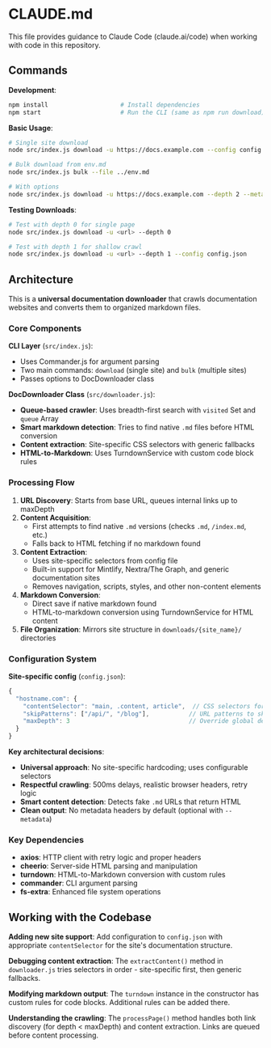 # CLAUDE.md

This file provides guidance to Claude Code (claude.ai/code) when working with code in this repository.

## Commands

**Development**:
```bash
npm install                    # Install dependencies
npm start                      # Run the CLI (same as npm run download)
```

**Basic Usage**:
```bash
# Single site download
node src/index.js download -u https://docs.example.com --config config.json

# Bulk download from env.md
node src/index.js bulk --file ../env.md

# With options
node src/index.js download -u https://docs.example.com --depth 2 --metadata --force
```

**Testing Downloads**:
```bash
# Test with depth 0 for single page
node src/index.js download -u <url> --depth 0

# Test with depth 1 for shallow crawl
node src/index.js download -u <url> --depth 1 --config config.json
```

## Architecture

This is a **universal documentation downloader** that crawls documentation websites and converts them to organized markdown files.

### Core Components

**CLI Layer** (`src/index.js`):
- Uses Commander.js for argument parsing
- Two main commands: `download` (single site) and `bulk` (multiple sites)
- Passes options to DocDownloader class

**DocDownloader Class** (`src/downloader.js`):
- **Queue-based crawler**: Uses breadth-first search with `visited` Set and `queue` Array
- **Smart markdown detection**: Tries to find native `.md` files before HTML conversion
- **Content extraction**: Site-specific CSS selectors with generic fallbacks
- **HTML-to-Markdown**: Uses TurndownService with custom code block rules

### Processing Flow

1. **URL Discovery**: Starts from base URL, queues internal links up to maxDepth
2. **Content Acquisition**: 
   - First attempts to find native `.md` versions (checks `.md`, `/index.md`, etc.)
   - Falls back to HTML fetching if no markdown found
3. **Content Extraction**: 
   - Uses site-specific selectors from config file
   - Built-in support for Mintlify, Nextra/The Graph, and generic documentation sites
   - Removes navigation, scripts, styles, and other non-content elements
4. **Markdown Conversion**: 
   - Direct save if native markdown found
   - HTML-to-markdown conversion using TurndownService for HTML content
5. **File Organization**: Mirrors site structure in `downloads/{site_name}/` directories

### Configuration System

**Site-specific config** (`config.json`):
```javascript
{
  "hostname.com": {
    "contentSelector": "main, .content, article",  // CSS selectors for content
    "skipPatterns": ["/api/", "/blog"],           // URL patterns to skip
    "maxDepth": 3                                 // Override global depth
  }
}
```

**Key architectural decisions**:
- **Universal approach**: No site-specific hardcoding; uses configurable selectors
- **Respectful crawling**: 500ms delays, realistic browser headers, retry logic
- **Smart content detection**: Detects fake `.md` URLs that return HTML
- **Clean output**: No metadata headers by default (optional with `--metadata`)

### Key Dependencies

- **axios**: HTTP client with retry logic and proper headers
- **cheerio**: Server-side HTML parsing and manipulation
- **turndown**: HTML-to-Markdown conversion with custom rules
- **commander**: CLI argument parsing
- **fs-extra**: Enhanced file system operations

## Working with the Codebase

**Adding new site support**: Add configuration to `config.json` with appropriate `contentSelector` for the site's documentation structure.

**Debugging content extraction**: The `extractContent()` method in `downloader.js` tries selectors in order - site-specific first, then generic fallbacks.

**Modifying markdown output**: The `turndown` instance in the constructor has custom rules for code blocks. Additional rules can be added there.

**Understanding the crawling**: The `processPage()` method handles both link discovery (for depth < maxDepth) and content extraction. Links are queued before content processing.
